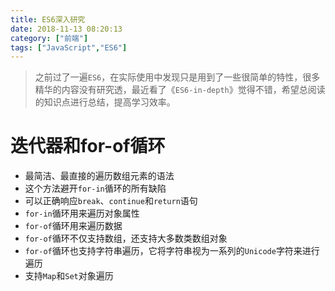 ```yaml
---
title: ES6深入研究
date: 2018-11-13 08:20:13
category: ["前端"]
tags: ["JavaScript","ES6"]
---
```


> 之前过了一遍`ES6`，在实际使用中发现只是用到了一些很简单的特性，很多精华的内容没有研究透，最近看了《`ES6-in-depth`》觉得不错，希望总阅读的知识点进行总结，提高学习效率。

<!--more-->

# 迭代器和for-of循环 #

- 最简洁、最直接的遍历数组元素的语法
- 这个方法避开`for-in`循环的所有缺陷
- 可以正确响应`break`、`continue`和`return`语句
- `for-in`循环用来遍历对象属性
- `for-of`循环用来遍历数据
- `for-of`循环不仅支持数组，还支持大多数类数组对象
- `for-of`循环也支持字符串遍历，它将字符串视为一系列的`Unicode`字符来进行遍历
- 支持`Map`和`Set`对象遍历